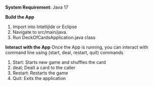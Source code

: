 **System Requirement**: Java 17

**Build the App**
1. Import into IntellijIde or Eclipse
2. Navigate to src/main/java.
3. Run DeckOfCardsApplication.java class

**Interact with the App**
Once the App is running, you can interact with command line using (start, deal, restart, quit) commands
1. Start: Starts new game and shuffles the card
2. deal; Dealt a card to the caller
3. Restart: Restarts the game
4. Quit: Exits the application

